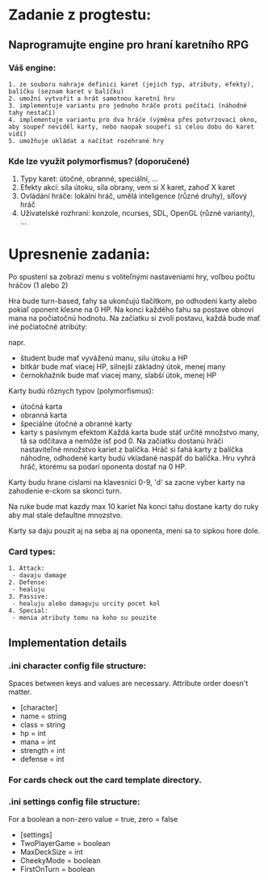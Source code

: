 # Zadanie z progtestu:

## Naprogramujte engine pro hraní karetního RPG

### Váš engine:

    1. ze souboru nahraje definici karet (jejich typ, atributy, efekty), balíčku (seznam karet v balíčku)
    2. umožní vytvořit a hrát samotnou karetní hru
    3. implementuje variantu pro jednoho hráče proti počítači (náhodné tahy nestačí)
    4. implementuje variantu pro dva hráče (výměna přes potvrzovací okno, aby soupeř neviděl karty, nebo naopak soupeři si celou dobu do karet vidí)
    5. umožňuje ukládat a načítat rozehrané hry

### Kde lze využít polymorfismus? (doporučené)

1. Typy karet: útočné, obranné, speciální, ...
2. Efekty akcí: síla útoku, síla obrany, vem si X karet, zahoď X karet
3. Ovládání hráče: lokální hráč, umělá inteligence (různé druhy), síťový hráč
4. Uživatelské rozhraní: konzole, ncurses, SDL, OpenGL (různé varianty), ...

# Upresnenie zadania:

Po spustení sa zobrazí menu s voliteľnými nastaveniami hry, voľbou počtu hráčov (1 alebo 2)

Hra bude turn-based, ťahy sa ukončujú tlačítkom, po odhodeni karty alebo pokiaľ oponent klesne na 0 HP.
Na konci každého ťahu sa postave obnoví mana na počiatočnú hodnotu.
Na začiatku si zvolí postavu, každá bude mať iné počiatočné atribúty:

napr.
 - študent bude mať vyváženú manu, silu útoku a HP
 - bitkár bude mať viacej HP, silnejší základný útok, menej many
 - černokňažník bude mať viacej many, slabší útok, menej HP

Karty budú rôznych typov (polymorfismus):
 - útočná karta
 - obranná karta
 - špeciálne útočné a obranné karty
 - karty s pasívnym efektom
Každá karta bude stáť určité množstvo many, tá sa odčítava a nemôže ísť pod 0.
Na začiatku dostanú hráči nastaviteľné množstvo kariet z balíčka.
Hráč si ťahá karty z balíčka náhodne, odhodené karty budú vkladané naspäť do balíčka.
Hru vyhrá hráč, ktorému sa podarí oponenta dostať na 0 HP.

Karty budu hrane cislami na klavesnici 0-9, 'd' sa zacne vyber karty na zahodenie
e-ckom sa skonci turn.

Na ruke bude mat kazdy max 10 kariet
Na konci tahu dostane karty do ruky aby mal stale defaultne mnozstvo.

Karty sa daju pouzit aj na seba aj na oponenta, meni sa to sipkou hore dole.

### Card types:
    1. Attack:
     - davaju damage
    2. Defense:
     - healuju
    3. Passive:
     - healuju alebo damaguju urcity pocet kol
    4. Special:
     - menia atributy tomu na koho su pouzite

## Implementation details

### .ini character config file structure:

Spaces between keys and values are necessary.
Attribute order doesn't matter.

- [character]
- name = string
- class = string
- hp = int
- mana = int
- strength = int
- defense = int

### For cards check out the card template directory.


### .ini settings config file structure:

For a boolean a non-zero value = true, zero = false

- [settings]
- TwoPlayerGame = boolean
- MaxDeckSize = int
- CheekyMode = boolean
- FirstOnTurn = boolean
